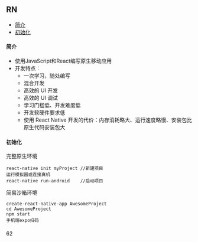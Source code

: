 ## RN

* [简介](#简介)
* [初始化](#初始化)


#### 简介
* 使用JavaScript和React编写原生移动应用
* 开发特点：
    * 一次学习，随处编写
    * 混合开发
    * 高效的 UI 开发
    * 高效的 UI 调试
    * 学习门槛低、开发难度低
    * 开发软硬件要求低
    * 使用 React Native 开发的代价：内存消耗略大、运行速度略慢、安装包比原生代码安装包大

#### 初始化
完整原生环境
```
react-native init myProject //新建项目
运行模拟器或连接真机
react-native run-android    //启动项目
```
简易沙箱环境
```
create-react-native-app AwesomeProject
cd AwesomeProject
npm start
手机端expo扫码
```

#### 
62